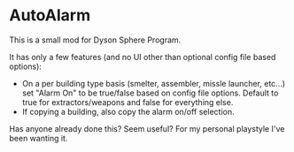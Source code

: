# AutoAlarm

This is a small mod for Dyson Sphere Program.

It has only a few features (and no UI other than optional config file based options):

* On a per building type basis (smelter, assembler, missle launcher, etc...) set "Alarm On" to be true/false based on config file options.  Default to true for extractors/weapons and false for everything else.
* If copying a building, also copy the alarm on/off selection.

Has anyone already done this?  Seem useful?  For my personal playstyle I've been wanting it.
